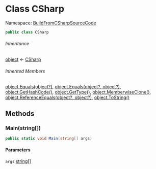 ﻿# Class CSharp

Namespace: [BuildFromCSharpSourceCode](BuildFromCSharpSourceCode.md)

```csharp
public class CSharp
```

###### Inheritance

[object](https://learn.microsoft.com/dotnet/api/system.object) ← 
[CSharp](BuildFromCSharpSourceCode.CSharp.md)

###### Inherited Members

[object.Equals(object?)](https://learn.microsoft.com/dotnet/api/system.object.equals#system-object-equals(system-object)), 
[object.Equals(object?, object?)](https://learn.microsoft.com/dotnet/api/system.object.equals#system-object-equals(system-object-system-object)), 
[object.GetHashCode()](https://learn.microsoft.com/dotnet/api/system.object.gethashcode), 
[object.GetType()](https://learn.microsoft.com/dotnet/api/system.object.gettype), 
[object.MemberwiseClone()](https://learn.microsoft.com/dotnet/api/system.object.memberwiseclone), 
[object.ReferenceEquals(object?, object?)](https://learn.microsoft.com/dotnet/api/system.object.referenceequals), 
[object.ToString()](https://learn.microsoft.com/dotnet/api/system.object.tostring)

## Methods

### <a id="BuildFromCSharpSourceCode_CSharp_Main_System_String___"></a>Main(string[])

```csharp
public static void Main(string[] args)
```

#### Parameters

`args` [string](https://learn.microsoft.com/dotnet/api/system.string)[]

